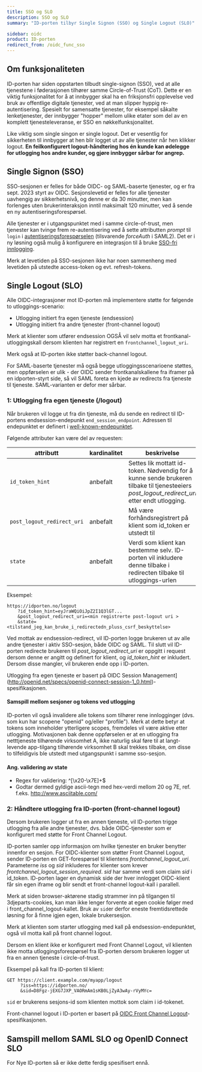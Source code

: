 ```yaml
---
title: SSO og SLO
description: SSO og SLO
summary: "ID-porten tilbyr Single Signon (SSO) og Single Logout (SLO)"

sidebar: oidc
product: ID-porten
redirect_from: /oidc_func_sso
---
```



## Om funksjonaliteten


ID-porten har siden oppstarten tilbudt single-signon (SSO), ved at alle tjenestene i føderasjonen tilhører samme Circle-of-Trust (CoT). Dette er en viktig funksjonalitet for å at innbygger skal ha en friksjonsfri opplevelse ved bruk av offentlige digitale tjenester, ved at man slipper hyppig re-autentisering.  Spesielt for samensatte tjenester, for eksempel såkalte lenketjenester, der innbygger "hopper" mellom ulike etater som del av en komplett tjenesteleveranse, er SSO en nøkkelfunksjonalitet.

Like viktig som single singon er single logout.  Det er vesentlig for sikkerheten til innbygger at hen blir logget ut av alle tjenester når hen klikker logout. **En feilkonfigurert logout-håndtering hos én kunde kan ødelegge for utlogging hos andre kunder, og gjøre innbygger sårbar for angrep.**

## Single Signon (SSO)

SSO-sesjonen er felles for både OIDC- og SAML-baserte tjenester, og er fra sept. 2023 styrt av OIDC. Sesjonslevetid er felles for alle tjenester uavhengig av sikkerhetsnivå, og denne er da 30 minutter, men kan forlenges uten brukerinteraksjon inntil maksimalt 120 minutter, ved å sende en ny autentiseringsforespørsel.

Alle tjenester er i utgangspunktet med i samme circle-of-trust, men tjenester kan tvinge frem re-autentisering ved å sette attributten *prompt* til `login` i [autentiseringsforespørselen](http://openid.net/specs/openid-connect-core-1_0.html#AuthRequest) (tilsvarende *forceAuth* i SAML2).  Det er i ny løsning også mulig å konfigurere en integrasjon til å bruke [SSO-fri innlogging]({{site.baseurl}}/docs/idporten/oidc/oidc_func_nosso).

Merk at levetiden på SSO-sesjonen ikke har noen sammenheng med levetiden på utstedte access-token og evt. refresh-tokens.

## Single Logout (SLO)

Alle OIDC-integrasjoner mot ID-porten må implementere støtte for følgende to utloggings-scenario:

* Utlogging initiert fra egen tjeneste (endsession)
* Utlogging initiert fra andre tjenester (front-channel logout)

Merk at klienter som utfører endsession OGSÅ vil selv motta et frontkanal-utloggingskall dersom klienten har registrert en `frontchannel_logout_uri`.

Merk også at ID-porten ikke støtter back-channel logout.


For SAML-baserte tjenester må også begge utloggingsscenarioene støttes, men oppførselen er ulik - der OIDC sender frontkanalskallene fra iframer på en idporten-styrt side, så vil SAML foreta en kjede av redirects fra tjeneste til tjeneste. SAML-varianten er defor mer sårbar.

### 1: Utlogging fra egen tjeneste (/logout)

Når brukeren vil logge ut fra din tjeneste, må du sende en redirect til ID-portens endsession-endepunkt `end_session_endpoint`.  Adressen til endepunktet er definert i [well-known-endepunktet]({{site.baseurl}}/docs/idporten/oidc/oidc_func_wellknown).  

Følgende attributer kan være del av requesten:

|attributt|kardinalitet | beskrivelse|
|---|---|---|
|```id_token_hint``` | anbefalt | Settes lik mottatt id-token.  Nødvendig for å kunne sende brukeren tilbake til tjenesteeiers *post_logout_redirect_uri* etter endt utlogging.|
|```post_logout_redirect_uri```| anbefalt | Må være forhåndsregistrert på klient som id_token er utstedt til |
|```state``` | anbefalt | Verdi som klient kan bestemme selv.  ID-porten vil inkludere denne tilbake i redirecten tilbake til utloggings-urlen |


Eksempel:
```
https://idporten.no/logout
	?id_token_hint=eyJraWQiOiJpZ2I1Q3lGT...
	&post_logout_redirect_uri=<min registrerte post-logout uri >
	&state=<tilstand_jeg_kan_bruke_i_redirectedn_pluss_csrf_beskyttelse>
```

Ved mottak av endsession-redirect, vil ID-porten logge brukeren ut av alle andre tjenester i aktiv SSO-sesjon, både OIDC og SAML. Til slutt vil ID-porten redirecte brukeren til *post_logout_redirect_uri* er oppgitt i request dersom denne er angitt og definert for klient, og *id_token_hint* er inkludert.  Dersom disse mangler, vil brukeren ende opp i ID-porten.

Utlogging fra egen tjeneste er basert på OIDC Session Management](http://openid.net/specs/openid-connect-session-1_0.html)-spesifikasjonen.

#### Samspill mellom sesjoner og tokens ved utlogging

ID-porten vil også invalidere alle tokens som tilhører rene innlogginger (dvs. som kun har scopene "openid" og/eller "profile"). Merk at dette betyr at tokens som inneholder ytterligere scopes, fremdeles vil være aktive etter utlogging.  Motivasjonen bak denne oppførselen er at en utlogging fra netttjeneste tilhørende virksomhet A, ikke naturlig skal føre til at langt-levende app-tilgang tilhørende virksomhet B skal trekkes tilbake, om disse to tilfeldigvis ble utstedt med utgangspunkt i samme sso-sesjon.


#### Ang. validering av state

* Regex for validering: ^[\x20-\x7E]+$
* Godtar dermed gyldige ascii-tegn med hex-verdi mellom 20 og 7E, ref. f.eks. http://www.asciitable.com/



### 2: Håndtere utlogging fra ID-porten (front-channel logout)

Dersom brukeren logger ut fra en annen tjeneste, vil ID-porten trigge utlogging fra alle andre tjenester, dvs. både OIDC-tjenester som er konfigurert med støtte for Front Channel Logout.  

ID-porten samler opp informasjon om hvilke tjenester en bruker benytter innenfor en sesjon.  For OIDC-klienter som støtter Front Channel Logout, sender ID-porten en GET-forespørsel til klientens *frontchannel_logout_uri*.  Parameterne *iss* og *sid* inkluderes for klienter som krever *frontchannel_logout_session_required*.  *sid* har samme verdi som claim *sid* i id_token.  ID-porten lager en dynamisk side der hver innlogget OIDC-klient får sin egen iframe og blir sendt et front-channel logout-kall i parallell.

Merk at siden browser-aktørene stadig strammer inn på tilgangen til 3djeparts-cookies, kan man ikke lenger forvente at egen cookie følger med i front_channel_logout-kallet. Bruk av `sid`er derfor eneste fremtidsrettede løsning for å finne igjen egen, lokale brukersesjon.

Merk at klienten som starter utlogging med kall på endsession-endepunktet, også vil motta kall på front channel logout.

Dersom en klient ikke er konfigurert med Front Channel Logout, vil klienten ikke motta utloggingsforespørsel fra ID-porten dersom brukeren logger ut fra en annen tjeneste i circle-of-trust.  

Eksempel på kall fra ID-porten til klient:
```
GET https://client.example.com/myapp/logout
     ?iss=https://idporten.no/
     &sid=D8Fgz-jEXG7JXP_VAORmAm1sKB0LjZyA3wAy-rVyMYc=
```
`sid` er brukerens sesjons-id som klienten  mottok som claim i id-tokenet.


Front-channel logout i ID-porten er basert på  [OIDC Front Channel Logout](http://openid.net/specs/openid-connect-frontchannel-1_0.html)-spesifikasjonen.



## Samspill mellom SAML SLO og OpenID Connect SLO

For Nye ID-porten så er ikke dette ferdig spesifisert ennå.
